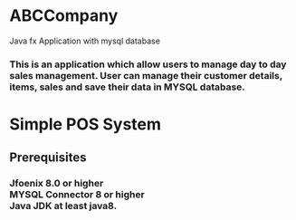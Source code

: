 # ABCCompany
Java fx Application with mysql database

<h3>This is an application which allow users to manage day to day sales management. User can manage their customer details, items, sales and save their data in MYSQL database.</h>

<H1>Simple POS System</H>
<h2>Prerequisites</h2>

<h3>
Jfoenix 8.0 or higher<br/>
MYSQL Connector 8 or higher<br/>
Java JDK at least java8.<br/>
</h3>
